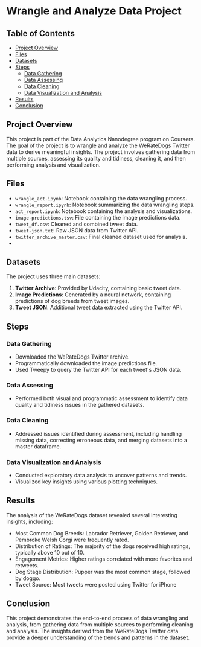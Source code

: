 # Wrangle and Analyze Data Project

## Table of Contents
- [Project Overview](#project-overview)
- [Files](#files)
- [Datasets](#datasets)
- [Steps](#steps)
  - [Data Gathering](#data-gathering)
  - [Data Assessing](#data-assessing)
  - [Data Cleaning](#data-cleaning)
  - [Data Visualization and Analysis](#dva)
- [Results](#results)
- [Conclusion](#conclusion)

## Project Overview <a name="project_overview"></a>
This project is part of the Data Analytics Nanodegree program on Coursera. The goal of the project is to wrangle and analyze the WeRateDogs Twitter data to derive meaningful insights. The project involves gathering data from multiple sources, assessing its quality and tidiness, cleaning it, and then performing analysis and visualization.


## Files <a name="files"></a>
- `wrangle_act.ipynb`: Notebook containing the data wrangling process.
- `wrangle_report.ipynb`: Notebook summarizing the data wrangling steps.
- `act_report.ipynb`: Notebook containing the analysis and visualizations.
- `image-predictions.tsv`: File containing the image predictions data.
- `tweet_df.csv`: Cleaned and combined tweet data.
- `tweet-json.txt`: Raw JSON data from Twitter API.
- `twitter_archive_master.csv`: Final cleaned dataset used for analysis.
- 
## Datasets <a name="datasets"></a>
The project uses three main datasets:
1. **Twitter Archive**: Provided by Udacity, containing basic tweet data.
2. **Image Predictions**: Generated by a neural network, containing predictions of dog breeds from tweet images.
3. **Tweet JSON**: Additional tweet data extracted using the Twitter API.

## Steps <a name="steps"></a>

### Data Gathering <a name="data-gathering"></a>
- Downloaded the WeRateDogs Twitter archive.
- Programmatically downloaded the image predictions file.
- Used Tweepy to query the Twitter API for each tweet's JSON data.

### Data Assessing <a name="data-assessing"></a>
- Performed both visual and programmatic assessment to identify data quality and tidiness issues in the gathered datasets.

### Data Cleaning <a name="data-cleaning"></a>
- Addressed issues identified during assessment, including handling missing data, correcting erroneous data, and merging datasets into a master dataframe.

### Data Visualization and Analysis <a name="dva"></a>
- Conducted exploratory data analysis to uncover patterns and trends.
- Visualized key insights using various plotting techniques.

## Results <a name="results"></a>
The analysis of the WeRateDogs dataset revealed several interesting insights, including:

- Most Common Dog Breeds: Labrador Retriever, Golden Retriever, and Pembroke Welsh Corgi were frequently rated.
- Distribution of Ratings: The majority of the dogs received high ratings, typically above 10 out of 10.
- Engagement Metrics: Higher ratings correlated with more favorites and retweets.
- Dog Stage Distribution: Pupper was the most common stage, followed by doggo.
- Tweet Source: Most tweets were posted using Twitter for iPhone

## Conclusion <a name="conclusion"></a>
This project demonstrates the end-to-end process of data wrangling and analysis, from gathering data from multiple sources to performing cleaning and analysis. The insights derived from the WeRateDogs Twitter data provide a deeper understanding of the trends and patterns in the dataset.


